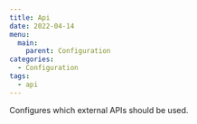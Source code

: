 ```yaml
---
title: Api
date: 2022-04-14
menu:
  main:
    parent: Configuration
categories:
  - Configuration
tags:
  - api
---
```


Configures which external APIs should be used.
